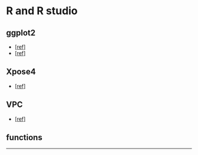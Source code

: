 # R and R studio
## ggplot2 
* [[ref]](https://r-graphics.org/chapter-ggplot2) 
* [[ref]](../articles/2016_Wickham.pdf)

## Xpose4 
* [[ref]](../articles/2013_Keizer.pdf)

## VPC 
* [[ref]](../articles/2015_Keizer.pdf)

## functions

---